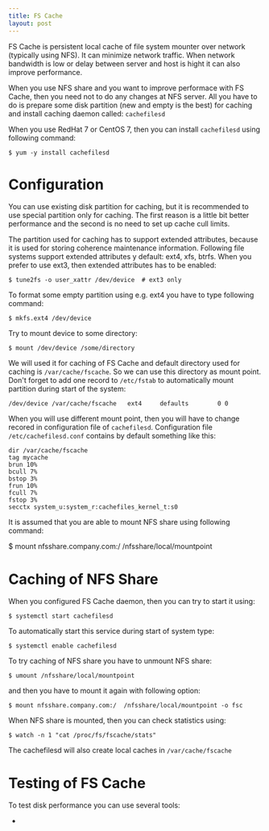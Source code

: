 ```yaml
---
title: FS Cache
layout: post
---
```


FS Cache is persistent local cache of file system mounter over network (typically using NFS). It can minimize network traffic. When network bandwidth is low or delay between server and host is hight it can also improve performance.

When you use NFS share and you want to improve performace with FS Cache, then you need not to do any changes at NFS server. All you have to do is prepare some disk partition (new and empty is the best) for caching and install caching daemon called: `cachefilesd`

When you use RedHat 7 or CentOS 7, then you can install `cachefilesd` using following command:

    $ yum -y install cachefilesd

Configuration
=============

You can use existing disk partition for caching, but it is recommended to use special partition only for caching. The first reason is a little bit better performance and the second is no need to set up cache cull limits.

The partition used for caching has to support extended attributes, because it is used for storing coherence maintenance information. Following file systems support extended attributes y default: ext4, xfs, btrfs. When you prefer to use ext3, then extended attributes has to be enabled:

    $ tune2fs -o user_xattr /dev/device  # ext3 only

To format some empty partition using e.g. ext4 you have to type following command:

    $ mkfs.ext4 /dev/device

Try to mount device to some directory:

    $ mount /dev/device /some/directory

We will used it for caching of FS Cache and default directory used for caching is `/var/cache/fscache`. So we can use this directory as mount point. Don't forget to add one record to `/etc/fstab` to automatically mount partition during start of the system:

    /dev/device /var/cache/fscache   ext4     defaults        0 0

When you will use different mount point, then you will have to change recored in configuration file of `cachefilesd`. Configuration file `/etc/cachefilesd.conf` contains by default something like this:

    dir /var/cache/fscache
    tag mycache
    brun 10%
    bcull 7%
    bstop 3%
    frun 10%
    fcull 7%
    fstop 3%
    secctx system_u:system_r:cachefiles_kernel_t:s0

It is assumed that you are able to mount NFS share using following command:

   $ mount nfsshare.company.com:/  /nfsshare/local/mountpoint

Caching of NFS Share
====================

When you configured FS Cache daemon, then you can try to start it using:

    $ systemctl start cachefilesd

To automatically start this service during start of system type:

    $ systemctl enable cachefilesd

To try caching of NFS share you have to unmount NFS share:

    $ umount /nfsshare/local/mountpoint

and then you have to mount it again with following option:

    $ mount nfsshare.company.com:/  /nfsshare/local/mountpoint -o fsc

When NFS share is mounted, then you can check statistics using:

    $ watch -n 1 "cat /proc/fs/fscache/stats"

The cachefilesd will also create local caches in `/var/cache/fscache`

Testing of FS Cache
===================

To test disk performance you can use several tools:

* 